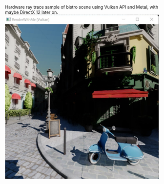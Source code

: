 Hardware ray trace sample of bistro scene using Vulkan API and Metal, with maybe DirectX 12 later on. 
![Screenshot](https://github.com/wdings23/bistro-example-cpp/blob/master/Screenshot.jpg)
